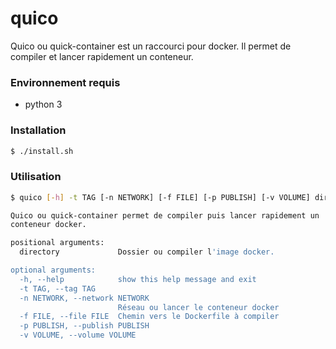 # quico
Quico ou quick-container est un raccourci pour docker. Il permet de compiler et lancer rapidement un conteneur.

### Environnement requis

- python 3
### Installation
```sh
$ ./install.sh
```

### Utilisation

```sh
$ quico [-h] -t TAG [-n NETWORK] [-f FILE] [-p PUBLISH] [-v VOLUME] directory

Quico ou quick-container permet de compiler puis lancer rapidement un
conteneur docker.

positional arguments:
  directory             Dossier ou compiler l'image docker.

optional arguments:
  -h, --help            show this help message and exit
  -t TAG, --tag TAG
  -n NETWORK, --network NETWORK
                        Réseau ou lancer le conteneur docker
  -f FILE, --file FILE  Chemin vers le Dockerfile à compiler
  -p PUBLISH, --publish PUBLISH
  -v VOLUME, --volume VOLUME
```
